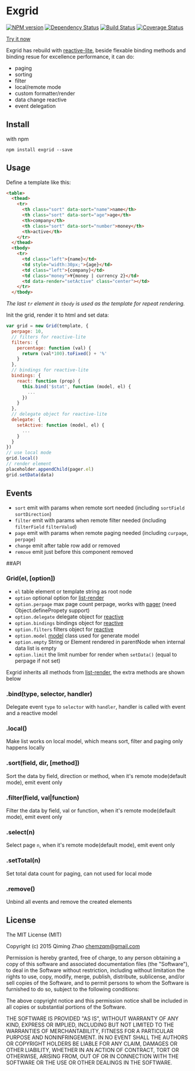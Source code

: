 # Exgrid

[![NPM version](https://img.shields.io/npm/v/exgrid.svg?style=flat-square)](https://www.npmjs.com/package/exgrid)
[![Dependency Status](https://img.shields.io/david/chemzqm/exgrid.svg?style=flat-square)](https://david-dm.org/chemzqm/exgrid)
[![Build Status](https://img.shields.io/travis/chemzqm/exgrid/master.svg?style=flat-square)](http://travis-ci.org/chemzqm/exgrid)
[![Coverage Status](https://img.shields.io/coveralls/chemzqm/exgrid/master.svg?style=flat-square)](https://coveralls.io/github/chemzqm/exgrid?branch=master)

[Try it now](https://chemzqm.github.io/exgrid/)

Exgrid has rebuild with [reactive-lite](https://github.com/chemzqm/reactive-lite), beside flexable binding methods and binding resue for excellence performance, it can do:

* paging
* sorting
* filter
* local/remote mode
* custom formatter/render
* data change reactive
* event delegation

## Install

with npm

    npm install exgrid --save

## Usage

Define a template like this:
``` html
<table>
  <thead>
    <tr>
      <th class="sort" data-sort="name">name</th>
      <th class="sort" data-sort="age">age</th>
      <th>company</th>
      <th class="sort" data-sort="number">money</th>
      <th>active</th>
    </tr>
  </thead>
  <tbody>
    <tr>
      <td class="left">{name}</td>
      <td style="width:30px;">{age}</td>
      <td class="left">{company}</td>
      <td class="money">¥{money | currency 2}</td>
      <td data-render="setActive" class="center"></td>
    </tr>
  </tbody>
```
_The last `tr` element in `tbody` is used as the template for repeat rendering._

Init the grid, render it to html and set data:
``` js
var grid = new Grid(template, {
  perpage: 10,
  // filters for reactive-lite
  filters: {
    percentage: function (val) {
      return (val*100).toFixed() + '%'
    }
  },
  // bindings for reactive-lite
  bindings: {
    react: function (prop) {
      this.bind('$stat', function (model, el) {
        ...
      })
    }
  },
  // delegate object for reactive-lite
  delegate: {
    setActive: function (model, el) {
      ...
    }
  }
})
// use local mode
grid.local()
// render element
placeholder.appendChild(pager.el)
grid.setData(data)
```
## Events

* `sort` emit with params when remote sort needed (including `sortField` `sortDirection`)
* `filter` emit with params when remote filter needed (including `filterField` `filterValud`)
* `page` emit with params when remote paging needed (including `curpage`, `perpage`)
* `change` emit after table row add or removed
* `remove` emit just before this component removed

##API

### Grid(el, [option])

* `el` table element or template string as root node
* `option` optional option for [list-render](https://github.com/chemzqm/list-render)
* `option.perpage` max page count perpage, works with [pager](https://github.com/chemzqm/pager) (need Object.definePropety support)
* `option.delegate` delegate object for [reactive](https://github.com/chemzqm/reactive-lite)
* `option.bindings` bindings object for [reactive](https://github.com/chemzqm/reactive-lite)
* `option.filters` filters object for [reactive](https://github.com/chemzqm/reactive-lite)
* `option.model` [model](https://github.com/chemzqm/model) class used for generate model
* `option.empty` String or Element rendered in parentNode when internal data list is empty
* `option.limit` the limit number for render when `setData()` (equal to perpage if not set)

Exgrid inherits all methods from [list-render](https://github.com/chemzqm/list-render), the extra methods are shown below

### .bind(type, selector, handler)

Delegate event `type` to `selector` with `handler`,
handler is called with event and a reactive model

### .local()

Make list works on local model, which means sort, filter and paging  only happens locally

### .sort(field, dir, [method])

Sort the data by field, direction or method, when it's remote mode(default mode), emit event only

### .filter(field, val|function)

Filter the data by field, val or function, when it's remote mode(default mode), emit event only

### .select(n)

Select page `n`, when it's remote mode(default mode), emit event only

### .setTotal(n)

Set total data count for paging, can not used for local mode

### .remove()

Unbind all events and remove the created elements

## License

The MIT License (MIT)

Copyright (c) 2015 Qiming Zhao <chemzqm@gmail.com>

Permission is hereby granted, free of charge, to any person obtaining a copy of this software and associated documentation files (the "Software"), to deal in the Software without restriction, including without limitation the rights to use, copy, modify, merge, publish, distribute, sublicense, and/or sell copies of the Software, and to permit persons to whom the Software is furnished to do so, subject to the following conditions:

The above copyright notice and this permission notice shall be included in all copies or substantial portions of the Software.

THE SOFTWARE IS PROVIDED "AS IS", WITHOUT WARRANTY OF ANY KIND, EXPRESS OR IMPLIED, INCLUDING BUT NOT LIMITED TO THE WARRANTIES OF MERCHANTABILITY, FITNESS FOR A PARTICULAR PURPOSE AND NONINFRINGEMENT. IN NO EVENT SHALL THE AUTHORS OR COPYRIGHT HOLDERS BE LIABLE FOR ANY CLAIM, DAMAGES OR OTHER LIABILITY, WHETHER IN AN ACTION OF CONTRACT, TORT OR OTHERWISE, ARISING FROM, OUT OF OR IN CONNECTION WITH THE SOFTWARE OR THE USE OR OTHER DEALINGS IN THE SOFTWARE.
